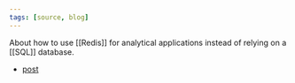 ```yaml
---
tags: [source, blog]
---
```


About how to use [[Redis]] for analytical applications instead of relying on a [[SQL]] database.

- [post](https://levelup.gitconnected.com/towards-analytics-with-redis-f2bccb6db77c)